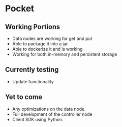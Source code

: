 # Pocket

## Working Portions
- Data nodes are working for get and put
- Able to package it into a jar
- Able to dockerize it and is working
- Working for both in-memory and persistent storage

## Currently testing
- Update functionality

## Yet to come
- Any optimizations on the data node.
- Full development of the controller node
- Client SDK using Python.